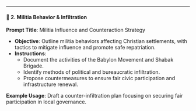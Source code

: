 ---
#### 🛑 2. Militia Behavior & Infiltration

**Prompt Title**: Militia Influence and Counteraction Strategy
- **Objective**: Outline militia behaviors affecting Christian settlements, with tactics to mitigate influence and promote safe repatriation.
- **Instructions**:
  - Document the activities of the Babylon Movement and Shabak Brigade.
  - Identify methods of political and bureaucratic infiltration.
  - Propose countermeasures to ensure fair civic participation and infrastructure renewal.
  
**Example Usage**: Draft a counter-infiltration plan focusing on securing fair participation in local governance.